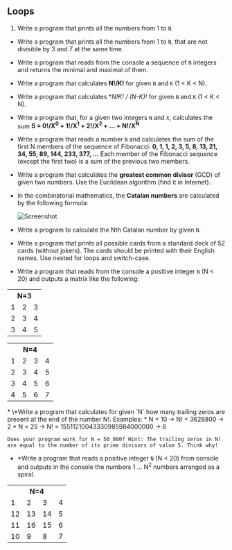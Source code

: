 ## Loops

1. Write a program that prints all the numbers from 1 to `N`.
* Write a program that prints all the numbers from 1 to `N`, that are not divisible by 3 and 7 at the same time.
* Write a program that reads from the console a sequence of `N` integers and returns the minimal and maximal of them.
* Write a program that calculates **N!/K!** for given `N` and `K` (1 < K < N).
* Write a program that calculates **N!*K! / (N-K)!** for given `N` and `K` (1 < K < N).
* Write a program that, for a given two integers `N` and `X`, calculates the sum **S = 0!/X<sup>0</sup> + 1!/X<sup>1</sup> + 2!/X<sup>2</sup> + ... + N!/X<sup>N</sup>**
* Write a program that reads a number `N` and calculates the sum of the first N members of the sequence of Fibonacci: **0, 1, 1, 2, 3, 5, 8, 13, 21, 34, 55, 89, 144, 233, 377, ...** Each member of the Fibonacci sequence (except the first two) is a sum of the previous two members.
* Write a program that calculates the **greatest common divisor** (GCD) of given two numbers. Use the Euclidean algorithm (find it in Internet).
* In the combinatorial mathematics, the **Catalan numbers** are calculated by the following formula:

	![Screenshot](https://raw.github.com/jasssonpet/TelerikAcademy/master/Programming/1.CSharpPartOne/6.Loops/9.CatalanNumbers/index.png)
* Write a program to calculate the Nth Catalan number by given `N`.
* Write a program that prints all possible cards from a standard deck of 52 cards (without jokers). The cards should be printed with their English names. Use nested for loops and switch-case.
* Write a program that reads from the console a positive integer `N` (N < 20) and outputs a matrix like the following:
<table>
	<tr>
		<th colspan="3">N=3</th>
	</tr>
	<tr>
		<td>1</td>
		<td>2</td>
		<td>3</td>
	</tr>
	<tr>
		<td>2</td>
		<td>3</td>
		<td>4</td>
	</tr>
	<tr>
		<td>3</td>
		<td>4</td>
		<td>5</td>
	</tr>
</table>
<table>
	<tr>
		<th colspan="4">N=4</th>
	</tr>
	<tr>
		<td>1</td>
		<td>2</td>
		<td>3</td>
		<td>4</td>
	</tr>
	<tr>
		<td>2</td>
		<td>3</td>
		<td>4</td>
		<td>5</td>
	</tr>
	<tr>
		<td>3</td>
		<td>4</td>
		<td>5</td>
		<td>6</td>
	</tr>
	<tr>
		<td>4</td>
		<td>5</td>
		<td>6</td>
		<td>7</td>
	</tr>
</table>
* \*Write a program that calculates for given `N` how many trailing zeros are present at the end of the number N!. Examples:
	* N = 10 -> N! = 3628800 -> 2
	* N = 25 -> N! = 15511210043330985984000000 -> 6

	Does your program work for N = 50 000? Hint: The trailing zeros in N! are equal to the number of its prime divisors of value 5. Think why!
* \*Write a program that reads a positive integer `N` (N < 20) from console and outputs in the console the numbers 1 ... N<sup>2</sup> numbers arranged as a spiral.
<table>
	<tr>
		<th colspan="4">N=4</th>
	</tr>
	<tr>
		<td>1</td>
		<td>2</td>
		<td>3</td>
		<td>4</td>
	</tr>
	<tr>
		<td>12</td>
		<td>13</td>
		<td>14</td>
		<td>5</td>
	</tr>
	<tr>
		<td>11</td>
		<td>16</td>
		<td>15</td>
		<td>6</td>
	</tr>
	<tr>
		<td>10</td>
		<td>9</td>
		<td>8</td>
		<td>7</td>
	</tr>
</table>